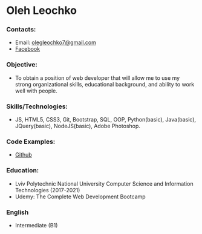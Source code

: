 # Oleh Leochko
### Contacts:
+ Email: olegleochko7@gmail.com
+ [Facebook](https://www.facebook.com/profile.php?id=100018079842805)
### Objective:
+ To obtain a position of web developer that will allow me to use my strong organizational skills, educational background, and ability to work well with people.
### Skills/Technologies:
+ JS, HTML5, CSS3, Git, Bootstrap, SQL, OOP, Python(basic), Java(basic), JQuery(basic), NodeJS(basic), Adobe Photoshop.
### Code Examples:
+ [Github](https://github.com/OlehLeochko?tab=repositories)
### Education:
+ Lviv Polytechnic National University Computer Science and Information
Technologies (2017-2021)
+ Udemy: The Complete Web Development Bootcamp
### English
+ Intermediate (B1)
